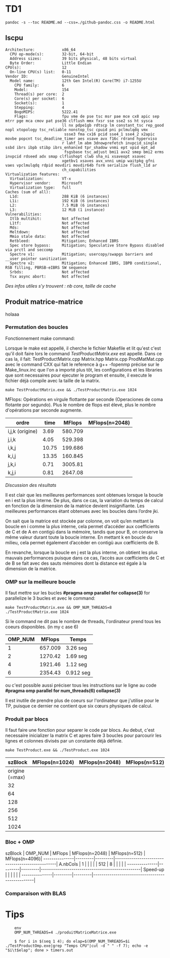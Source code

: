 
# TD1

`pandoc -s --toc README.md --css=./github-pandoc.css -o README.html`





## lscpu

```
Architecture:            x86_64
  CPU op-mode(s):        32-bit, 64-bit
  Address sizes:         39 bits physical, 48 bits virtual
  Byte Order:            Little Endian
CPU(s):                  12
  On-line CPU(s) list:   0-11
Vendor ID:               GenuineIntel
  Model name:            12th Gen Intel(R) Core(TM) i7-1255U
    CPU family:          6
    Model:               154
    Thread(s) per core:  2
    Core(s) per socket:  6
    Socket(s):           1
    Stepping:            4
    BogoMIPS:            5222.41
    Flags:               fpu vme de pse tsc msr pae mce cx8 apic sep mtrr pge mca cmov pat pse36 clflush mmx fxsr sse sse2 ss ht sysca
                         ll nx pdpe1gb rdtscp lm constant_tsc rep_good nopl xtopology tsc_reliable nonstop_tsc cpuid pni pclmulqdq vmx
                          ssse3 fma cx16 pcid sse4_1 sse4_2 x2apic movbe popcnt tsc_deadline_timer aes xsave avx f16c rdrand hyperviso
                         r lahf_lm abm 3dnowprefetch invpcid_single ssbd ibrs ibpb stibp ibrs_enhanced tpr_shadow vnmi ept vpid ept_ad
                          fsgsbase tsc_adjust bmi1 avx2 smep bmi2 erms invpcid rdseed adx smap clflushopt clwb sha_ni xsaveopt xsavec 
                         xgetbv1 xsaves avx_vnni umip waitpkg gfni vaes vpclmulqdq rdpid movdiri movdir64b fsrm serialize flush_l1d ar
                         ch_capabilities
Virtualization features: 
  Virtualization:        VT-x
  Hypervisor vendor:     Microsoft
  Virtualization type:   full
Caches (sum of all):     
  L1d:                   288 KiB (6 instances)
  L1i:                   192 KiB (6 instances)
  L2:                    7.5 MiB (6 instances)
  L3:                    12 MiB (1 instance)
Vulnerabilities:         
  Itlb multihit:         Not affected
  L1tf:                  Not affected
  Mds:                   Not affected
  Meltdown:              Not affected
  Mmio stale data:       Not affected
  Retbleed:              Mitigation; Enhanced IBRS
  Spec store bypass:     Mitigation; Speculative Store Bypass disabled via prctl and seccomp
  Spectre v1:            Mitigation; usercopy/swapgs barriers and __user pointer sanitization
  Spectre v2:            Mitigation; Enhanced IBRS, IBPB conditional, RSB filling, PBRSB-eIBRS SW sequence
  Srbds:                 Not affected
  Tsx async abort:       Not affected 
```

*Des infos utiles s'y trouvent : nb core, taille de cache*



## Produit matrice-matrice

holaaa

### Permutation des boucles

Fonctionnement make command:

Lorsque le make est appellé, il cherche le fichier Makefile et lit qu'est c'est qu'il doit faire lors le command _TestProductMatrix.exe_ est appellé. Dans ce cas la, il fait: TestProductMatrix.cpp Matrix.hpp Matrix.cpp ProdMatMat.cpp avec le command CXX qui fait le reference à g++ -fopenmp précise sur le Make_linux.inc que l'on a importé plus tôt, les configurations et les libraries que sont necessaires pour ejecuter le program et ensuite, il execute le fichier déjà compile avec la taille de la matrix.

`make TestProductMatrix.exe && ./TestProductMatrix.exe 1024`

MFlops: Opérations en virgule flottante par seconde (Operaciones de coma flotante por segundo). Plus le nombre de flops est élevé, plus le nombre d'opérations par seconde augmente.

  ordre           | time    | MFlops  | MFlops(n=2048) 
------------------|---------|---------|----------------
i,j,k (origine)   | 3.69 | 580.709 |                 
j,i,k             | 4.05 | 529.398 |    
i,k,j             | 10.75 | 199.686 |    
k,i,j             | 13.35 | 160.845 |    
j,k,i             | 0.71 | 3005.81 |    
k,j,i             | 0.81 | 2647.08 |    


*Discussion des résultats*

Il est clair que les meilleures performances sont obtenues lorsque la boucle en i est
la plus interne. De plus, dans ce cas, la variation du temps de calcul en fonction de la
dimension de la matrice devient insignifiante. Les meilleures performances étant obtenues
avec les boucles dans l’ordre jki.

On sait que la matrice est stockée par colonne, on voit qu’en mettant la boucle en i comme la plus interne, cela permet d’accéder aux coefficients de C et de A en contigü dans la mémoire, tandis que pour B, on conserve la même valeur durant toute la boucle interne. En mettant k en boucle du milieu, cela
permet également d’accèder en contigü aux cœfficients de B.


En revanche, lorsque la boucle en j est la plus interne, on obtient les plus mauvais
performances puisque dans ce cas, l’accès aux cœfficients de C et de B se fait avec des
sauts mémoires dont la distance est égale à la dimension de la matrice.


### OMP sur la meilleure boucle 

Il faut mettre sur les bucles **#pragma omp parallel for collapse(3)** for parallelize le 3 bucles et avec le command:

`make TestProductMatrix.exe && OMP_NUM_THREADS=8 ./TestProductMatrix.exe 1024`

Si le command ne dit pas le nombre de threads, l'ordinateur prend tous les coeurs disponibles. (in my c ase 6)

  OMP_NUM         | MFlops  | Temps |
------------------|---------|---------|
1                 | 657.009 | 3.26 seg 
2                 | 1270.42 | 1.69 seg
4                 | 1921.46 | 1.12 seg
6                 | 2354.43 | 0.912 seg

ou c'est possible aussi préciser tous les instructions sur le ligne au code **#pragma omp parallel for num_threads(6) collapse(3)**

Il est inutile de prendre plus de coeurs sur l'ordinateur que j'utilise pour le TP, puisque ce dernier ne contient que six cœurs physiques de calcul.


### Produit par blocs

Il faut faire une fonction pour separer le code par blocs. Au debut, c'est necessaire inicializer la matrix C et apres faire 3 boucles pour parcourir les lignes et colonnes divisés par un constante déjà définie.

`make TestProduct.exe && ./TestProduct.exe 1024`

  szBlock         | MFlops(n=1024) | MFlops(n=2048) | MFlops(n=512)  | MFlops(n=4096)
------------------|---------|----------------|----------------|---------------
origine (=max)    |  |
32                |  |
64                |  |
128               |  |
256               |  |
512               |  | 
1024              |  |




### Bloc + OMP



  szBlock      | OMP_NUM | MFlops  | MFlops(n=2048) | MFlops(n=512)  | MFlops(n=4096)|
---------------|---------|---------|-------------------------------------------------|
A.nbCols       |  1      |         |                |                |               |
512            |  8      |         |                |                |               |
---------------|---------|---------|-------------------------------------------------|
Speed-up       |         |         |                |                |               |
---------------|---------|---------|-------------------------------------------------|



### Comparaison with BLAS


# Tips 

```
	env 
	OMP_NUM_THREADS=4 ./produitMatriceMatrice.exe
```

```
    $ for i in $(seq 1 4); do elap=$(OMP_NUM_THREADS=$i ./TestProductOmp.exe|grep "Temps CPU"|cut -d " " -f 7); echo -e "$i\t$elap"; done > timers.out
```
